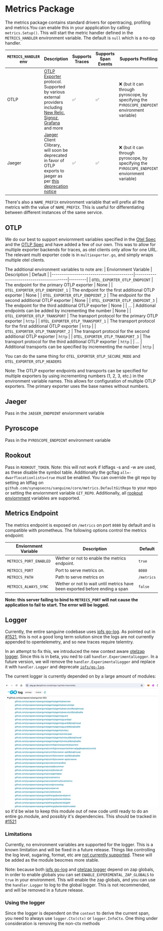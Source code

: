 # Metrics Package

The metrics package contains standard drivers for opentracing, profiling and metrics.You can enable this in your appplication by calling `metrics.Setup()`. This will start the metric handler defined in the `METRICS_HANDLER` environment variable. The default is `null` which is a no-op handler.

| `METRICS_HANDLER` env | Description                                                                                                                                                                                                                                                                                                                                                                                                                          | Supports Traces | Supports Span Events | Supports Profiling                                                                            |
|-----------------------|--------------------------------------------------------------------------------------------------------------------------------------------------------------------------------------------------------------------------------------------------------------------------------------------------------------------------------------------------------------------------------------------------------------------------------------|-----------------|----------------------|-----------------------------------------------------------------------------------------------|
| OTLP                  | [OTLP Exporter](https://opentelemetry.io/docs/specs/otel/protocol/exporter/) protocol. Supported by various external providers including [New Relic](https://docs.newrelic.com/docs/more-integrations/open-source-telemetry-integrations/opentelemetry/opentelemetry-introduction/), [Signoz](https://signoz.io/blog/opentelemetry-collector-complete-guide/), [Grafana](https://grafana.com/docs/opentelemetry/collector/) and more | ✅               | ✅                    | ❌ (but it can through pyroscope, by specifying the `PYROSCOPE_ENDPOINT` environment variable) |
| Jaeger                | [Jaeger](https://www.jaegertracing.io/docs/1.46/) Client Clibrary, will soon be deprecated in favor of OTLP exports to jaeger as per [this deprecation notice](https://www.jaegertracing.io/docs/1.46/client-libraries/)                                                                                                                                                                                                             | ✅               | ✅                    | ❌ (but it can through pyroscope, by specifying the `PYROSCOPE_ENDPOINT` enviornment variable) |


There's also a `NAME_PREFIX` environment variable that will prefix all the metrics with the value of `NAME_PREFIX`. This is useful for differentiating between different instances of the same service.

## OTLP

We do our best to support enviornment variables specified in the [Otel Spec](https://opentelemetry.io/docs/specs/otel/configuration/sdk-environment-variables/) and the [OTLP Spec](https://opentelemetry.io/docs/languages/sdk-configuration/otlp-exporter/) and have added a few of our own. This was to allow for multiple exporter backends for traces, as otel clients only allow for one URL. The relevant multi exporter code is in `multiexporter.go`, and simply wraps multiple otel clients.

The additional environment variables to note are:
| Enviornment Variable                     | Description                               | Default |
|------------------------------------------|-------------------------------------------|---------|
| `OTEL_EXPORTER_OTLP_ENDPOINT`            | The endpoint for the primary OTLP exporter | None    |
| `OTEL_EXPORTER_OTLP_ENDPOINT_1`          | The endpoint for the first additional OTLP exporter | None    |
| `OTEL_EXPORTER_OTLP_ENDPOINT_2`          | The endpoint for the second additional OTLP exporter | None    |
| `OTEL_EXPORTER_OTLP_ENDPOINT_3`          | The endpoint for the third additional OTLP exporter | None    |
| ...                                      | Additional endpoints can be added by incrementing the number | None    |
| `OTEL_EXPORTER_OTLP_TRANSPORT`           | The transport protocol for the primary OTLP exporter | `http` |
| `OTEL_EXPORTER_OTLP_TRANSPORT_1`         | The transport protocol for the first additional OTLP exporter | `http` |
| `OTEL_EXPORTER_OTLP_TRANSPORT_2`         | The transport protocol for the second additional OTLP exporter | `http` |
| `OTEL_EXPORTER_OTLP_TRANSPORT_3`         | The transport protocol for the third additional OTLP exporter | `http` |
| ...                                      | Additional transports can be specified by incrementing the number | `http` |

You can do the same thing for `OTEL_EXPORTER_OTLP_SECURE_MODE` and `OTEL_EXPORTER_OTLP_HEADERS`

<!-- TODO: fully document these optins-->

Note: The OTLP exporter endpoints and transports can be specified for multiple exporters by using incrementing numbers (1, 2, 3, etc.) in the environment variable names. This allows for configuration of multiple OTLP exporters. The primary exporter uses the base names without numbers.


## Jaeger

Pass in the `JAEGER_ENDPOINT` enviornment variable

## Pyroscope

Pass in the `PYROSCOPE_ENDPOINT` environment variable

## Rookout

Pass in `ROOKOUT_TOKEN`. Note: this will not work if ldflags -s and -w are used, as these disable the symbol table. Additionally the gcflag `all=-dwarflocationlists=true` must be enabled. You can override the git repo by setting an ldflag on `github.com/synapsecns/sanguine/core/metrics.DefaultGitRepo` to your repo or setting the enviornment variable `GIT_REPO`.
Additionally, all [rookout enviornment](https://docs.rookout.com/docs/setup-guide/#configuration) variables are supported.

## Metrics Endpoint

The metrics endpoint is exposed on `/metrics` on port `8080` by default and is compatible with prometheus. The following options control the metrics endpoint:

| Enviornment Variable   | Description                                                                 | Default    |
|------------------------|-----------------------------------------------------------------------------|------------|
| `METRICS_PORT_ENABLED` | Wether or not to enable the metrics endpoint.                               | `true`     |
| `METRICS_PORT`         | Port to serve metrics on.                                                   | `8080`     |
| `METRICS_PATH`         | Path to serve metrics on                                                    | `/metrics` |
| `METRICS_ALWAYS_SYNC`  | Wether or not to wait until metrics have been exported before ending a span | `false`    |

**Note: this server failing to bind to `METRICS_PORT` will not cause the application to fail to start. The error will be logged.**

## Logger

Currently, the entire sanguine codebase uses [ipfs go-log]("https://github.com/ipfs/go-log"). As pointed out in [#1521](https://github.com/synapsecns/sanguine/issues/1521), this is not a good long term solution since the logs are not currently appended to opentelemetry, and so new traces require telemtry.

In an attempt to fix this, we introduced the new context aware [otelzap logger](https://pkg.go.dev/github.com/uptrace/opentelemetry-go-extra/otelzap). Since this is in beta, you ned to call `handler.ExperimentalLogger`. In a future version, we will remove the `handler.ExperimentalLogger` and replace it with `handler.Logger` and deprecate [`ipfs/go-log`](https://github.com/ipfs/go-log).

The current logger is currently depended on by a large amount of modules:

![image](assets/deps.png) so it'd be wise to keep this module out of new code until ready to do an entire go.module, and possibly it's dependencies. This should be tracked in  [#1521](https://github.com/synapsecns/sanguine/issues/1521)

### Limitations

Currently, no environment variables are supported for the logger. This is a known limitation and will be fixed in a future release. Things like controlling the log level, sugaring, format, etc are [not currently supported](https://pkg.go.dev/go.uber.org/zap#NewProductionConfig). These will be added as the module beocmes more stable.

Note: because both  [ipfs go-log]("https://github.com/ipfs/go-log") and [otelzap logger](https://pkg.go.dev/github.com/uptrace/opentelemetry-go-extra/otelzap) depend on zap globals, in order to enable globals you can set `ENABLE_EXPERIMENTAL_ZAP_GLOBALS` to `true` in your environment. This will enable the zap globals, and you can use the `handler.Logger` to log to the global logger. This is not recommended, and will be removed in a future release.

### Using the logger

Since the logger is dependent on the `context` to derive the current span, you need to always use `logger.Ctx(ctx)` or `logger.InfoCtx`. One thing under consideration is removing the non-ctx methods
